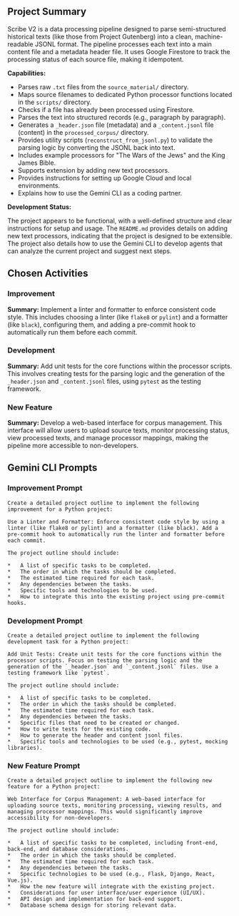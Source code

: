 ## Project Summary

Scribe V2 is a data processing pipeline designed to parse semi-structured historical texts (like those from Project Gutenberg) into a clean, machine-readable JSONL format. The pipeline processes each text into a main content file and a metadata header file. It uses Google Firestore to track the processing status of each source file, making it idempotent.

**Capabilities:**

*   Parses raw `.txt` files from the `source_material/` directory.
*   Maps source filenames to dedicated Python processor functions located in the `scripts/` directory.
*   Checks if a file has already been processed using Firestore.
*   Parses the text into structured records (e.g., paragraph by paragraph).
*   Generates a `_header.json` file (metadata) and a `_content.jsonl` file (content) in the `processed_corpus/` directory.
*   Provides utility scripts (`reconstruct_from_jsonl.py`) to validate the parsing logic by converting the JSONL back into text.
*   Includes example processors for "The Wars of the Jews" and the King James Bible.
*   Supports extension by adding new text processors.
*   Provides instructions for setting up Google Cloud and local environments.
*   Explains how to use the Gemini CLI as a coding partner.

**Development Status:**

The project appears to be functional, with a well-defined structure and clear instructions for setup and usage. The `README.md` provides details on adding new text processors, indicating that the project is designed to be extensible. The project also details how to use the Gemini CLI to develop agents that can analyze the current project and suggest next steps.

## Chosen Activities

### Improvement

**Summary:** Implement a linter and formatter to enforce consistent code style. This includes choosing a linter (like `flake8` or `pylint`) and a formatter (like `black`), configuring them, and adding a pre-commit hook to automatically run them before each commit.

### Development

**Summary:** Add unit tests for the core functions within the processor scripts. This involves creating tests for the parsing logic and the generation of the `_header.json` and `_content.jsonl` files, using `pytest` as the testing framework.

### New Feature

**Summary:** Develop a web-based interface for corpus management. This interface will allow users to upload source texts, monitor processing status, view processed texts, and manage processor mappings, making the pipeline more accessible to non-developers.

## Gemini CLI Prompts

### Improvement Prompt

```
Create a detailed project outline to implement the following improvement for a Python project:

Use a Linter and Formatter: Enforce consistent code style by using a linter (like flake8 or pylint) and a formatter (like black). Add a pre-commit hook to automatically run the linter and formatter before each commit.

The project outline should include:

*   A list of specific tasks to be completed.
*   The order in which the tasks should be completed.
*   The estimated time required for each task.
*   Any dependencies between the tasks.
*   Specific tools and technologies to be used.
*   How to integrate this into the existing project using pre-commit hooks.
```

### Development Prompt

```
Create a detailed project outline to implement the following development task for a Python project:

Add Unit Tests: Create unit tests for the core functions within the processor scripts. Focus on testing the parsing logic and the generation of the `_header.json` and `_content.jsonl` files. Use a testing framework like `pytest`.

The project outline should include:

*   A list of specific tasks to be completed.
*   The order in which the tasks should be completed.
*   The estimated time required for each task.
*   Any dependencies between the tasks.
*   Specific files that need to be created or changed.
*   How to write tests for the existing code.
*   How to generate the header and content jsonl files.
*   Specific tools and technologies to be used (e.g., pytest, mocking libraries).
```

### New Feature Prompt

```
Create a detailed project outline to implement the following new feature for a Python project:

Web Interface for Corpus Management: A web-based interface for uploading source texts, monitoring processing, viewing results, and managing processor mappings. This would significantly improve accessibility for non-developers.

The project outline should include:

*   A list of specific tasks to be completed, including front-end, back-end, and database considerations.
*   The order in which the tasks should be completed.
*   The estimated time required for each task.
*   Any dependencies between the tasks.
*   Specific technologies to be used (e.g., Flask, Django, React, Vue.js).
*   How the new feature will integrate with the existing project.
*   Considerations for user interface/user experience (UI/UX).
*   API design and implementation for back-end support.
*   Database schema design for storing relevant data.

